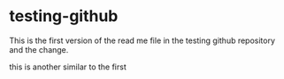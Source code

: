 # testing-github

This is the first version of the read me file in the testing github repository and the change.

this is another similar to the first
